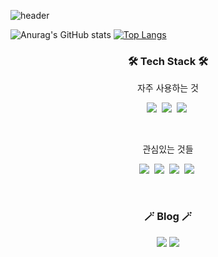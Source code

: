 ![header](https://capsule-render.vercel.app/api?type=soft&color=auto&height=150&section=header&text=ChoiHyoSeok&fontSize=70&animation=twinkling)


![Anurag's GitHub stats](https://github-readme-stats.vercel.app/api?username=supremehyo&show_icons=true&theme=radical)
[![Top Langs](https://github-readme-stats.vercel.app/api/top-langs/?username=supremehyo&hide=css,html)](https://github.com/anuraghazra/github-readme-stats)



<h3 align="center">🛠 Tech Stack 🛠</h3>

<p align="center"> 자주 사용하는 것 </p>

<p align="center">
   <img src="https://img.shields.io/badge/Java-007396?style=flat-square&logo=Java&logoColor=white"/></a>&nbsp 
    <img src="https://img.shields.io/badge/Android-3DDC84?style=flat-square&logo=Android&logoColor=white"/>&nbsp 
    <img src="https://img.shields.io/badge/Kotlin-7F52FF?style=flat-square&logo=Kotlin&logoColor=white"/>&nbsp 
</p>

<br>

<p align="center">관심있는 것들 </p>

<p align="center">
  <img src="https://img.shields.io/badge/Flutter-02569B?style=flat-square&logo=Flutter&logoColor=white"/></a>&nbsp 
    <img src="https://img.shields.io/badge/NestJS-E0234E?style=flat-square&logo=NestJS&logoColor=white"/>&nbsp 
    <img src="https://img.shields.io/badge/Kotlin-7F52FF?style=flat-square&logo=Kotlin&logoColor=white"/>&nbsp
      <img src="https://img.shields.io/badge/iOS-000000?style=flat-square&logo=iOS&logoColor=white"/></a>&nbsp 
</p>
<br>
<h3 align="center">🪄 Blog 🪄</h3>

<div align="center" style="text-align:center">
  
  <a href="https://choi-dev.tistory.com/"><img src="https://img.shields.io/badge/Tech%20Blog-11B48A?style=flat-square&logo=Vimeo&logoColor=white&link=https://choi-dev.tistory.com/"/></a>
     <a href="https://choi-dev.tistory.com/"><img src="https://img.shields.io/badge/Notion-000000?style=flat-square&logo=Notion&logoColor=white&link=https://choi-dev.tistory.com/"/></a>
  
</div>
  
<br>



<br>

